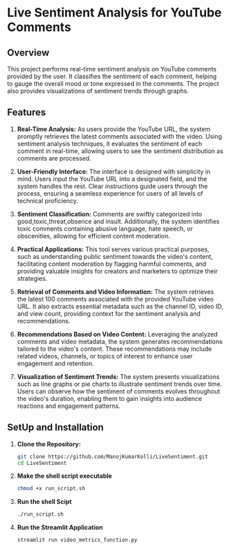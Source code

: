 # Live Sentiment Analysis for YouTube Comments

## Overview

This project performs real-time sentiment analysis on YouTube comments provided by the user. It classifies the sentiment of each comment, helping to gauge the overall mood or tone expressed in the comments. The project also provides visualizations of sentiment trends through graphs.

## Features
1. **Real-Time Analysis:** As users provide the YouTube URL, the system promptly retrieves the latest comments associated with the video. Using sentiment analysis techniques, it evaluates the sentiment of each comment in real-time, allowing users to see the sentiment distribution as comments are processed.

2. **User-Friendly Interface:** The interface is designed with simplicity in mind. Users input the YouTube URL into a designated field, and the system handles the rest. Clear instructions guide users through the process, ensuring a seamless experience for users of all levels of technical proficiency.

3. **Sentiment Classification:** Comments are swiftly categorized into good,toxic,threat,obsence and insult. Additionally, the system identifies toxic comments containing abusive language, hate speech, or obscenities, allowing for efficient content moderation.

4. **Practical Applications:** This tool serves various practical purposes, such as understanding public sentiment towards the video's content, facilitating content moderation by flagging harmful comments, and providing valuable insights for creators and marketers to optimize their strategies.

5. **Retrieval of Comments and Video Information:** The system retrieves the latest 100 comments associated with the provided YouTube video URL. It also extracts essential metadata such as the channel ID, video ID, and view count, providing context for the sentiment analysis and recommendations.

6. **Recommendations Based on Video Content:** Leveraging the analyzed comments and video metadata, the system generates recommendations tailored to the video's content. These recommendations may include related videos, channels, or topics of interest to enhance user engagement and retention.

7. **Visualization of Sentiment Trends:** The system presents visualizations such as line graphs or pie charts to illustrate sentiment trends over time. Users can observe how the sentiment of comments evolves throughout the video's duration, enabling them to gain insights into audience reactions and engagement patterns.


## SetUp and Installation

1. **Clone the Repository:**
   ```bash
   git clone https://github.com/ManojKumarKolli/LiveSentiment.git
   cd LiveSentiment
   ```
2. **Make the shell script executable**
   ```bash
   chmod +x run_script.sh
   ```
3. **Run the shell Scipt**
   ```bash
   ./run_script.sh
   ```
4. **Run the Streamlit Application**
   ```bash
   streamlit run video_metrics_function.py
   ```

